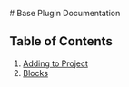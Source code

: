 ---
---

# Base Plugin Documentation

## Table of Contents

1. [Adding to Project](/docs/test.md)
1. [Blocks](docs/blocks.md)
